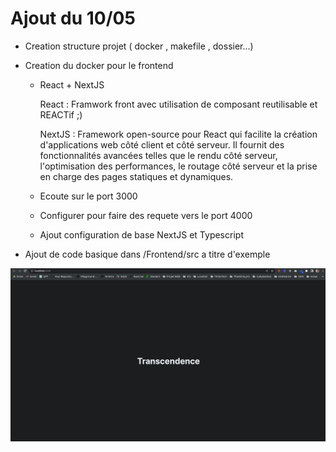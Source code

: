 

# Ajout du 10/05

- Creation structure projet ( docker , makefile , dossier...)
- Creation du docker pour le frontend

    - React + NextJS

        React : Framwork front avec utilisation de composant reutilisable et REACTif ;)

        NextJS : Framework open-source pour React qui facilite la création d'applications web côté client et côté serveur. Il fournit des fonctionnalités avancées telles que le rendu côté serveur, l'optimisation des performances, le routage côté serveur et la prise en charge des pages statiques et dynamiques.

    - Ecoute sur le port 3000

    - Configurer pour faire des requete vers le port 4000

    - Ajout configuration de base NextJS et Typescript

- Ajout de code basique dans /Frontend/src a titre d'exemple

![](./imgs/first.png)


